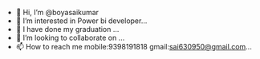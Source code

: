 - 👋 Hi, I’m @boyasaikumar
- 👀 I’m interested in Power bi developer...
- 🌱 I have done my graduation ...
- 💞️ I’m looking to collaborate on ...
- 📫 How to reach me mobile:9398191818 gmail:sai630950@gmail.com...

<!---
boyasaikumar/boyasaikumar is a ✨ special ✨ repository because its `README.md` (this file) appears on your GitHub profile.
You can click the Preview link to take a look at your changes.
--->

